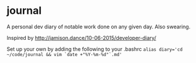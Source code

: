 # journal
A personal dev diary of notable work done on any given day. Also swearing.

Inspired by http://jamison.dance/10-06-2015/developer-diary/

Set up your own by adding the following to your .bashrc ```alias diary='cd ~/code/journal && vim `date +"%Y-%m-%d"`.md'```

